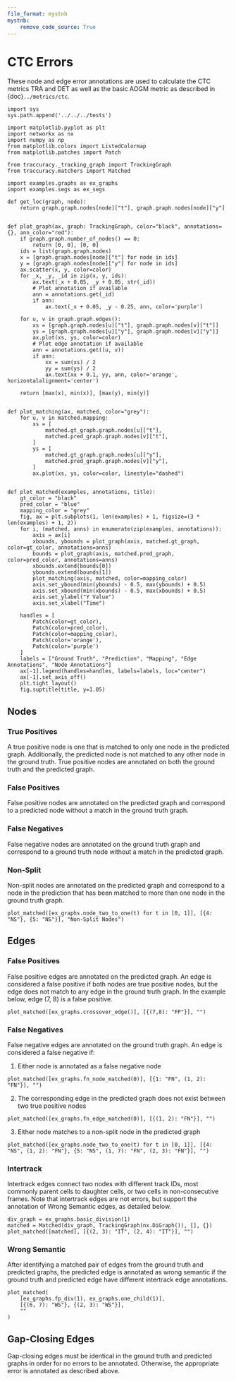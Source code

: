 ```yaml
---
file_format: mystnb
mystnb:
    remove_code_source: True
---
```

# CTC Errors

These node and edge error annotations are used to calculate the CTC metrics TRA and DET as well as the basic AOGM metric as described in {doc}`../metrics/ctc`.

```{code-cell} ipython3
import sys
sys.path.append('../../../tests')

import matplotlib.pyplot as plt
import networkx as nx
import numpy as np
from matplotlib.colors import ListedColormap
from matplotlib.patches import Patch

from traccuracy._tracking_graph import TrackingGraph
from traccuracy.matchers import Matched

import examples.graphs as ex_graphs
import examples.segs as ex_segs

def get_loc(graph, node):
    return graph.graph.nodes[node]["t"], graph.graph.nodes[node]["y"]


def plot_graph(ax, graph: TrackingGraph, color="black", annotations={}, ann_color="red"):
    if graph.graph.number_of_nodes() == 0:
        return [0, 0], [0, 0]
    ids = list(graph.graph.nodes)
    x = [graph.graph.nodes[node]["t"] for node in ids]
    y = [graph.graph.nodes[node]["y"] for node in ids]
    ax.scatter(x, y, color=color)
    for _x, _y, _id in zip(x, y, ids):
        ax.text(_x + 0.05, _y + 0.05, str(_id))
        # Plot annotation if available
        ann = annotations.get(_id)
        if ann:
            ax.text(_x + 0.05, _y - 0.25, ann, color='purple')

    for u, v in graph.graph.edges():
        xs = [graph.graph.nodes[u]["t"], graph.graph.nodes[v]["t"]]
        ys = [graph.graph.nodes[u]["y"], graph.graph.nodes[v]["y"]]
        ax.plot(xs, ys, color=color)
        # Plot edge annotation if available
        ann = annotations.get((u, v))
        if ann:
            xx = sum(xs) / 2
            yy = sum(ys) / 2
            ax.text(xx + 0.1, yy, ann, color='orange', horizontalalignment='center')

    return [max(x), min(x)], [max(y), min(y)]


def plot_matching(ax, matched, color="grey"):
    for u, v in matched.mapping:
        xs = [
            matched.gt_graph.graph.nodes[u]["t"],
            matched.pred_graph.graph.nodes[v]["t"],
        ]
        ys = [
            matched.gt_graph.graph.nodes[u]["y"],
            matched.pred_graph.graph.nodes[v]["y"],
        ]
        ax.plot(xs, ys, color=color, linestyle="dashed")


def plot_matched(examples, annotations, title):
    gt_color = "black"
    pred_color = "blue"
    mapping_color = "grey"
    fig, ax = plt.subplots(1, len(examples) + 1, figsize=(3 * len(examples) + 1, 2))
    for i, (matched, anns) in enumerate(zip(examples, annotations)):
        axis = ax[i]
        xbounds, ybounds = plot_graph(axis, matched.gt_graph, color=gt_color, annotations=anns)
        bounds = plot_graph(axis, matched.pred_graph, color=pred_color, annotations=anns)
        xbounds.extend(bounds[0])
        ybounds.extend(bounds[1])
        plot_matching(axis, matched, color=mapping_color)
        axis.set_ybound(min(ybounds) - 0.5, max(ybounds) + 0.5)
        axis.set_xbound(min(xbounds) - 0.5, max(xbounds) + 0.5)
        axis.set_ylabel("Y Value")
        axis.set_xlabel("Time")

    handles = [
        Patch(color=gt_color),
        Patch(color=pred_color),
        Patch(color=mapping_color),
        Patch(color='orange'),
        Patch(color='purple')
    ]
    labels = ["Ground Truth", "Prediction", "Mapping", "Edge Annotations", "Node Annotations"]
    ax[-1].legend(handles=handles, labels=labels, loc="center")
    ax[-1].set_axis_off()
    plt.tight_layout()
    fig.suptitle(title, y=1.05)
```

## Nodes

### True Positives

A true positive node is one that is matched to only one node in the predicted graph. Additionally, the predicted node is not matched to any other node in the ground truth. True positive nodes are annotated on both the ground truth and the predicted graph.

### False Positives

False positive nodes are annotated on the predicted graph and correspond to a predicted node without a match in the ground truth graph.

### False Negatives

False negative nodes are annotated on the ground truth graph and correspond to a ground truth node without a match in the predicted graph.

### Non-Split

Non-split nodes are annotated on the predicted graph and correspond to a node in the prediction that has been matched to more than one node in the ground truth graph.

```{code-cell} ipython3
plot_matched([ex_graphs.node_two_to_one(t) for t in [0, 1]], [{4: "NS"}, {5: "NS"}], "Non-Split Nodes")

```

## Edges

### False Positives

False positive edges are annotated on the predicted graph. An edge is considered a false positive if both nodes are true positive nodes, but the edge does not match to any edge in the ground truth graph. In the example below, edge (7, 8) is a false positive.

```{code-cell} ipython3
plot_matched([ex_graphs.crossover_edge()], [{(7,8): "FP"}], "")
```

### False Negatives

False negative edges are annotated on the ground truth graph. An edge is considered a false negative if:

1. Either node is annotated as a false negative node

```{code-cell} ipython3
plot_matched([ex_graphs.fn_node_matched(0)], [{1: "FN", (1, 2): "FN"}], "")
```

2. The corresponding edge in the predicted graph does not exist between two true positive nodes

```{code-cell} ipython3
plot_matched([ex_graphs.fn_edge_matched(0)], [{(1, 2): "FN"}], "")
```

3. Either node matches to a non-split node in the predicted graph

```{code-cell} ipython3
plot_matched([ex_graphs.node_two_to_one(t) for t in [0, 1]], [{4: "NS", (1, 2): "FN"}, {5: "NS", (1, 7): "FN", (2, 3): "FN"}], "")
```

### Intertrack

Intertrack edges connect two nodes with different track IDs, most commonly parent cells to daughter cells, or two cells in non-consecutive frames. Note that intertrack edges are not errors, but support the annotation of Wrong Semantic edges, as detailed below.

```{code-cell} ipython3
div_graph = ex_graphs.basic_division(1)
matched = Matched(div_graph, TrackingGraph(nx.DiGraph()), [], {})
plot_matched([matched], [{(2, 3): "IT", (2, 4): "IT"}], "")

```

### Wrong Semantic

After identifying a matched pair of edges from the ground truth and predicted graphs, the predicted edge is annotated as wrong semantic if the ground truth and predicted edge have different intertrack edge annotations.

```{code-cell} ipython3
plot_matched(
    [ex_graphs.fp_div(1), ex_graphs.one_child(1)],
    [{(6, 7): "WS"}, {(2, 3): "WS"}],
    ""
)
```

## Gap-Closing Edges

Gap-closing edges must be identical in the ground truth and predicted graphs in order for no errors to be annotated. Otherwise, the appropriate error is annotated as described above.